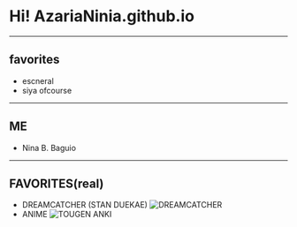 # Hi! AzariaNinia.github.io
---
## favorites
- escneral
- siya ofcourse
---
## ME
- Nina B. Baguio
---
## FAVORITES(real)
- DREAMCATCHER
(STAN DUEKAE)
![DREAMCATCHER](https://cdn.filestackcontent.com/1nV4v2wRRqgAtx8gTW6C/convert?cache=true&crop=0%2C173%2C1500%2C750&crop_first=true&quality=90&w=1920)
- ANIME
![TOUGEN ANKI](https://pbs.twimg.com/media/E6H2eUvVcAUs0p8?format=jpg&name=large)
